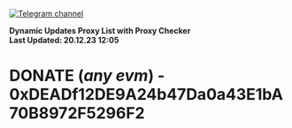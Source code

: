 [![Telegram channel](https://img.shields.io/endpoint?url=https://runkit.io/damiankrawczyk/telegram-badge/branches/master?url=https://t.me/n4z4v0d)](https://t.me/n4z4v0d) 

**Dynamic Updates Proxy List with Proxy Checker**  
**Last Updated: 20.12.23 12:05**

# DONATE (_any evm_) - 0xDEADf12DE9A24b47Da0a43E1bA70B8972F5296F2
